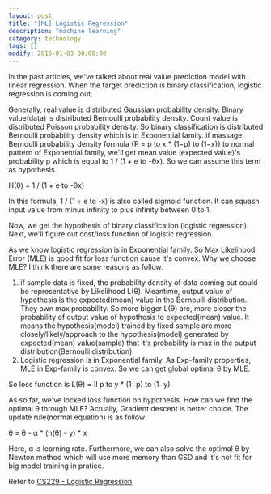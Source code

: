 ```yaml
---
layout: post
title: "[ML] Logistic Regression"
description: "machine learning"
category: technology
tags: []
modify: 2016-01-03 00:00:00
---
```

   In the past articles, we've talked about real value prediction model with linear regression. 
When the target prediction is binary classification, logistic regression is coming out.

   Generally, real value is distributed Gaussian probability density. Binary value(data) is distributed 
Bernoulli probability density. Count value is distributed Poisson probability density. So binary
classification is distributed Bernoulli probability density which is in Exponential family. 
   if massage Bernoulli probability density formula {P = p to x * (1−p) to (1−x)} to normal pattern of Exponential family, 
we'll get mean value (expected value)'s probability p which is equal to 1 / (1 + e to -θx). So we
can assume this term as hypothesis.

   H(θ) = 1 / (1 + e to -θx)  
   
   In this formula, 1 / (1 + e to -x) is also called sigmoid function. It can squash input value 
from minus infinity to plus infinity between 0 to 1.

   Now, we get the hypothesis of binary classification (logistic regression). Next, we'll figure 
out cost/loss function of logistic regression.

   As we know logistic regression is in Exponential family. So Max Likelihood Error (MLE) is good 
 fit for loss function cause it's convex. Why we choose MLE? I think there are some reasons as follow.
   1. if sample data is fixed, the probability density of data coming out could be representative
by Likelihood L(θ). Meantime, output value of hypothesis is the expected(mean) value in the 
Bernoulli distribution. They own max probability. So more bigger L(θ) are, more closer the 
probability of output value of hypothesis to expected(mean) value. It means the hypothesis(model) 
trained by fixed sample are more closely/likely/approach to the hypothesis(model) generated by 
expected(mean) value(sample) that it's probability is max in the output distribution(Bernoulli distribution).
   2. Logistic regression is in Exponential family. As Exp-family properties, MLE in Exp-family is 
convex. So we can get global optimal θ by MLE.
   
   So loss function is L(θ) = II p to y * (1−p) to (1−y).

   As so far, we've locked loss function on hypothesis. How can we find the optimal θ through MLE?
   Actually, Gradient descent is better choice. The update rule(normal equation) is as follow:
   
   θ = θ - α * (h(θ) - y) * x
   
   Here, α  is learning rate. 
   Furthermore, we can also solve the optimal θ by Newton method which will use more memory than 
 GSD and it's not fit for big model training in pratice. 
  
 Refer to [CS229 - Logistic Regression](https://www.youtube.com/watch?v=het9HFqo1TQ&t=1245s)
   
   
       
